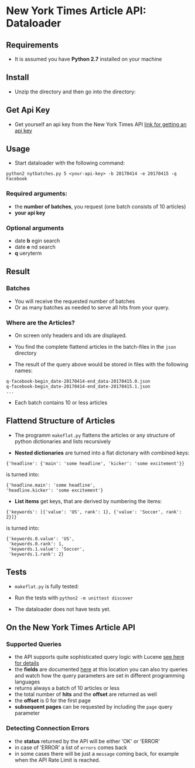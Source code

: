 # New York Times Article API: Dataloader

## Requirements

- It is assumed you have **Python 2.7** installed on your machine

## Install
- Unzip the directory and then go into the directory:

## Get Api Key

- Get yourself an api key from the New York Times API
[link for getting an api key](https://developer.nytimes.com/signup)

## Usage

- Start dataloader with the following command:
```
python2 nytbatches.py 5 <your-api-key> -b 20170414 -e 20170415 -q Facebook
```

### Required arguments:
- the **number of batches**, you request (one batch consists of 10 articles)
- **your api key**

### Optional arguments
- date **b** egin search
- date **e** nd search
- **q** ueryterm

## Result

### Batches
- You will receive the requested number of batches
- Or as many batches as needed to serve
all hits from your query.

### Where are the Articles?

- On screen only headers and ids are displayed.

- You find the complete flattend articles in the batch-files in the `json` directory

- The result of the query above would be stored in files with the following names:
```
q-facebook-begin_date-20170414-end_data-20170415.0.json
q-facebook-begin_date-20170414-end_date-20170415.1.json
...
```
- Each batch contains 10 or less articles

## Flattend Structure of Articles
- The programm `makeflat.py` flattens the articles or any structure
of python dictionaries and lists recursively

- **Nested dictionaries** are turned into a flat dictonary with combined keys:
```
{'headline': {'main': 'some headline', 'kicker': 'some excitement'}}
```
is turned into:
```
{'headline.main': 'some headline',
'headline.kicker': 'some excitement'}
```
- **List items** get keys, that are derived by numbering the items:
```
{'keywords': [{'value': 'US', rank': 1}, {'value': 'Soccer', rank': 2}]}
```
is turned into:
```
{'keywords.0.value': 'US',
 'keywords.0.rank': 1,
 'keywords.1.value': 'Soccer',
 'keywords.1.rank': 2}
```

## Tests
- `makeflat.py` is fully tested:
- Run the tests with `python2 -m unittest discover`

- The dataloader does not have tests yet.

## On the New York Times Article API

### Supported Queries
- the API supports quite sophisticated query logic with Lucene
[see here for details](http://developer.nytimes.com/article_search_v2.json#/README)
- the **fields** are documented
[here](http://developer.nytimes.com/article_search_v2.json#/Documentation)
at this location you can also try queries and watch how the query parameters are set
in different programming languages
- returns always a batch of 10 articles or less
- the total number of **hits** and the **offset** are returned as well
- the **offset** is 0 for the first page
- **subsequent pages** can be requested by including the `page`
query parameter

### Detecting Connection Errors
- the **status** returned by the API will be either 'OK' or 'ERROR'
- in case of 'ERROR' a list of `errors` comes back
- in some cases there will be just a `message` coming back,
for example when the API Rate Limit is reached.
